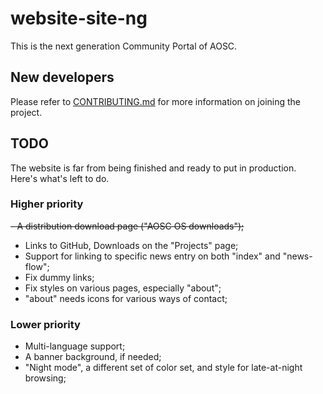 # website-site-ng

This is the next generation Community Portal of AOSC.

## New developers

Please refer to [CONTRIBUTING.md](CONTRIBUTING.md) for more information
on joining the project.

## TODO

The website is far from being finished and ready to put in production. Here's
what's left to do.

### Higher priority

~~- A distribution download page ("AOSC OS downloads");~~
- Links to GitHub, Downloads on the "Projects" page;
- Support for linking to specific news entry on both "index" and "news-flow";
- Fix dummy links;
- Fix styles on various pages, especially "about";
- "about" needs icons for various ways of contact;

### Lower priority

- Multi-language support;
- A banner background, if needed;
- "Night mode", a different set of color set, and style for late-at-night browsing;
